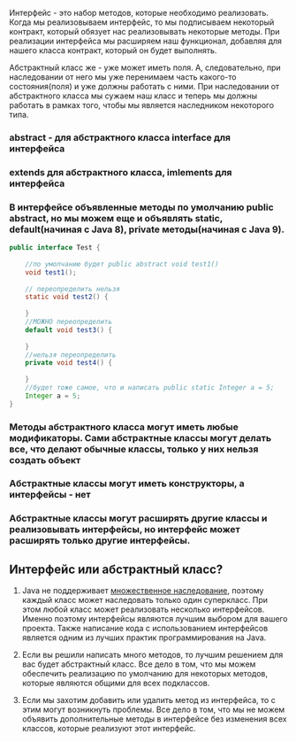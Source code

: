 Интерфейс - это набор методов, которые необходимо реализовать. Когда мы реализовываем интерфейс, то мы подписываем некоторый контракт, который обязует нас реализовывать некоторые методы. При реализации интерфейса мы расширяем наш функционал, добавляя для нашего класса контракт, который он будет выполнять.

Абстрактный класс же - уже может иметь поля. А, следовательно, при наследовании от него мы уже перенимаем часть какого-то состояния(поля) и уже должны работать с ними. При наследовании от абстрактного класса мы сужаем наш класс и теперь мы должны работать в рамках того, чтобы мы является наследником некоторого типа.

### abstract - для абстрактного класса interface для интерфейса

### extends для абстрактного класса, imlements для интерфейса

### В интерфейсе объявленные методы по умолчанию public abstract, но мы можем еще и объявлять static, default(начиная с Java 8), private методы(начиная с Java 9). 
```java
public interface Test {  
  
    //по умолчанию будет public abstract void test1()  
    void test1();  
  
    // переопределить нельзя  
    static void test2() {  
  
    }  
    //МОЖНО переопределить  
    default void test3() {  
  
    }  
    //нельзя переопределить  
    private void test4() {  
  
    }  
    //будет тоже самое, что и написать public static Integer a = 5;  
    Integer a = 5; 
}
```

### Методы абстрактного класса могут иметь любые модификаторы. Сами абстрактные классы могут делать все, что делают обычные классы, только у них нельзя создать объект

### Абстрактные классы могут иметь конструкторы, а интерфейсы - нет

### Абстрактные классы могут расширять другие классы и реализовывать интерфейсы, но интерфейс может расширять только другие интерфейсы.

## Интерфейс или абстрактный класс?
1. Java не поддерживает [множественное наследование](https://javadevblog.com/mnozhestvennoe-nasledovanie-v-java-i-kompozitsiya-vs-nasledovaniya.html), поэтому каждый класс может наследовать только один суперкласс. При этом любой класс может реализовать несколько интерфейсов. Именно поэтому интерфейсы являются лучшим выбором для вашего проекта. Также написание кода с использованием интерфейсов является одним из лучших практик программирования на Java.
    
2. Если вы решили написать много методов, то лучшим решением для вас будет абстрактный класс. Все дело в том, что мы можем обеспечить реализацию по умолчанию для некоторых методов, которые являются общими для всех подклассов.
    
3. Если мы захотим добавить или удалить метод из интерфейса, то с этим могут возникнуть проблемы. Все дело в том, что мы не можем объявить дополнительные методы в интерфейсе без изменения всех классов, которые реализуют этот интерфейс.
    


